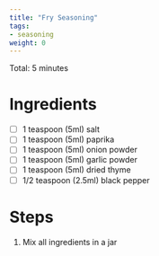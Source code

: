 ```yaml
---
title: "Fry Seasoning"
tags:
- seasoning
weight: 0
---
```

Total: 5 minutes

# Ingredients
- [ ] 1 teaspoon (5ml) salt
- [ ] 1 teaspoon (5ml) paprika
- [ ] 1 teaspoon (5ml) onion powder
- [ ] 1 teaspoon (5ml) garlic powder
- [ ] 1 teaspoon (5ml) dried thyme
- [ ] 1/2 teaspoon (2.5ml) black pepper

# Steps
1. Mix all ingredients in a jar